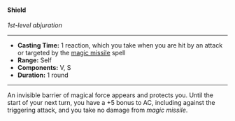 #### Shield
*1st-level abjuration*
___
- **Casting Time:** 1 reaction, which you take when you are hit by an attack or targeted by the <a href="spells.html#magic%20missile_phb"  onmouseover="Renderer.hover.pHandleLinkMouseOver(event, this)" onmouseleave="Renderer.hover.handleLinkMouseLeave(event, this)" onmousemove="Renderer.hover.handleLinkMouseMove(event, this)" data-vet-page="spells.html" data-vet-source="PHB" data-vet-hash="magic%20missile_phb"   ontouchstart="Renderer.hover.handleTouchStart(event, this)" >magic missile</a> spell
- **Range:** Self
- **Components:** V, S
- **Duration:** 1 round
---
An invisible barrier of magical force appears and protects you. Until the start of your next turn, you have a +5 bonus to AC, including against the triggering attack, and you take no damage from *magic missile*.